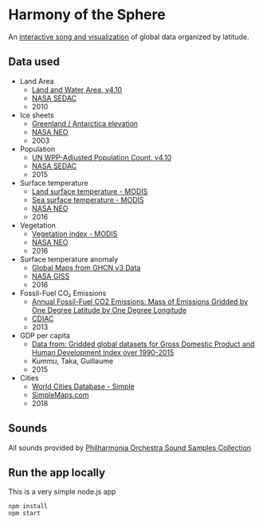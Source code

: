 # Harmony of the Sphere

An [interactive song and visualization](http://harmony.brianfoo.com/) of global data organized by latitude.

## Data used

- Land Area
   - [Land and Water Area, v4.10](http://sedac.ciesin.columbia.edu/data/set/gpw-v4-land-water-area-rev10)
   - [NASA SEDAC](http://sedac.ciesin.columbia.edu/)
   - 2010
- Ice sheets
   - [Greenland / Antarctica elevation](https://neo.sci.gsfc.nasa.gov/view.php?datasetId=ICESAT_ELEV_G)
   - [NASA NEO](https://neo.sci.gsfc.nasa.gov/)
   - 2003
- Population
   - [UN WPP-Adjusted Population Count, v4.10](http://sedac.ciesin.columbia.edu/data/set/gpw-v4-population-count-adjusted-to-2015-unwpp-country-totals-rev10)
   - [NASA SEDAC](http://sedac.ciesin.columbia.edu/)
   - 2015
- Surface temperature
   - [Land surface temperature - MODIS](https://neo.sci.gsfc.nasa.gov/view.php?datasetId=MOD11C1_M_LSTDA)
   - [Sea surface temperature - MODIS](https://neo.sci.gsfc.nasa.gov/view.php?datasetId=MYD28M)
   - [NASA NEO](https://neo.sci.gsfc.nasa.gov/)
   - 2016
- Vegetation
   - [Vegetation index - MODIS](https://neo.sci.gsfc.nasa.gov/view.php?datasetId=MOD_NDVI_M)
   - [NASA NEO](https://neo.sci.gsfc.nasa.gov/)
   - 2016
- Surface temperature anomaly
   - [Global Maps from GHCN v3 Data](https://data.giss.nasa.gov/gistemp/maps/)
   - [NASA GISS](https://data.giss.nasa.gov/)
   - 2016
- Fossil-Fuel CO₂ Emissions
   - [Annual Fossil-Fuel CO2 Emissions: Mass of Emissions Gridded by One Degree Latitude by One Degree Longitude](http://cdiac.ess-dive.lbl.gov/epubs/ndp/ndp058/ndp058_v2016.html)
   - [CDIAC](http://cdiac.ess-dive.lbl.gov/)
   - 2013
- GDP per capita
   - [Data from: Gridded global datasets for Gross Domestic Product and Human Development Index over 1990-2015](https://datadryad.org/resource/doi:10.5061/dryad.dk1j0)
   - Kummu, Taka, Guillaume
   - 2015
- Cities
   - [World Cities Database - Simple](https://simplemaps.com/data/world-cities)
   - [SimpleMaps.com](https://simplemaps.com/)
   - 2018

## Sounds

All sounds provided by [Philharmonia Orchestra Sound Samples Collection](https://www.philharmonia.co.uk/explore/sound_samples)

## Run the app locally

This is a very simple node.js app

```
npm install
npm start
```
